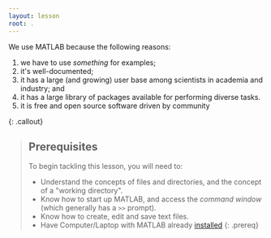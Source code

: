 ```yaml
---
layout: lesson
root: .
---
```



<!-- > ## MATLAB -->
>
<!-- > [MATLAB](http://www.gnu.org/software/octave/) is a free and open-source alternative
> to MATLAB which shares its syntax ([see more about compatibility](http://en.wikipedia.org/wiki/GNU_Octave#MATLAB_compatibility)).  -->

We use MATLAB because the following reasons:
1. we have to use *something* for examples;
2. it's well-documented;
3. it has a large (and growing) user base among scientists in academia and industry; and
4. it has a large library of packages available for performing diverse tasks.
5. it is free and open source software driven by community


{: .callout}

> ## Prerequisites
>
> To begin tackling this lesson, you will need to:
>
> * Understand the concepts of files and directories, and the concept of a "working directory".
> * Know how to start up MATLAB, and access the *command window* (which generally has a `>>` prompt).
> * Know how to create, edit and save text files.
> * Have Computer/Laptop with MATLAB already [installed](https://www.mathworks.com/products/matlab.html)
{: .prereq}

